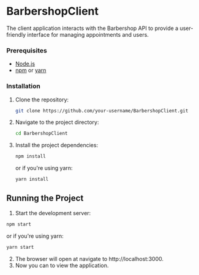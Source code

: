 # BarbershopClient
The client application interacts with the Barbershop API to provide a user-friendly interface for managing appointments and users.

### Prerequisites

- [Node.js](https://nodejs.org/en/download/)
- [npm](https://www.npmjs.com/get-npm) or [yarn](https://yarnpkg.com/)

### Installation

1. Clone the repository:
   ```bash
   git clone https://github.com/your-username/BarbershopClient.git
   ```
2. Navigate to the project directory:
    ```bash
    cd BarbershopClient
    ```
3. Install the project dependencies:
   ```bash
   npm install
   ```
     or if you're using yarn:
   ```bash
   yarn install
   ```
## Running the Project
   1. Start the development server:
  ```bash
  npm start
  ```
  or if you're using yarn:
  ```bash
  yarn start
  ```
  2. The browser will open at navigate to http://localhost:3000.
  3. Now you can to view the application.
 
